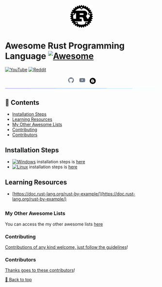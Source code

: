 <p align="center"><a href="https://www.rust-lang.org/">
  <img width="15%" src="https://github.com/cybersecurity-dev/cybersecurity-dev/blob/main/assets/Rust_logo.svg" />
</a></p>

# Awesome Rust Programming Language [![Awesome](https://awesome.re/badge.svg)](https://awesome.re) 
[![YouTube](https://img.shields.io/badge/YouTube-%23FF0000.svg?style=for-the-badge&logo=YouTube&logoColor=white)](https://youtube.com/playlist?list=PL9V4Zu3RroiWmlgC0RqrgFioJDYMSmApx&si=gv98pGliWulz8Zcb) [![Reddit](https://img.shields.io/badge/Reddit-FF4500?style=for-the-badge&logo=reddit&logoColor=white)](https://www.reddit.com/r/rust/)

<p align="center">
    <a href="https://github.com/cybersecurity-dev/"><img height="25" src="https://github.com/cybersecurity-dev/cybersecurity-dev/blob/main/assets/github.svg" alt="GitHub"></a>
    &nbsp;
    <a href="https://www.youtube.com/@CyberThreatDefence"><img height="25" src="https://github.com/cybersecurity-dev/cybersecurity-dev/blob/main/assets/youtube.svg" alt="YouTube"></a>
    &nbsp;
    <a href="https://cyberthreatdefence.com/my_awesome_lists"><img height="20" src="https://github.com/cybersecurity-dev/cybersecurity-dev/blob/main/assets/blog.svg" alt="My Awesome Lists"></a>
    <img src="https://github.com/cybersecurity-dev/cybersecurity-dev/blob/main/assets/bar.gif">
</p>

## 📖 Contents
- [Installation Steps](#installation-steps)
- [Learning Resources](#learning-resources)
- [My Other Awesome Lists](#my-other-awesome-lists)
- [Contributing](#contributing)
- [Contributors](#contributors)

## Installation Steps
* [![Windows](https://custom-icon-badges.demolab.com/badge/Windows-0078D6?logo=windows11&logoColor=white)](#) installation steps is [here](https://github.com/cybersecurity-dev/PowerShell-Toolkit?tab=readme-ov-file#programming-language)
* [![Linux](https://img.shields.io/badge/Linux-FCC624?logo=linux&logoColor=black)](#) installation steps is [here](https://github.com/cybersecurity-dev/Bash-Toolkit/blob/main/README.md#rust)

## Learning Resources
* [https://doc.rust-lang.org/rust-by-example/](https://doc.rust-lang.org/rust-by-example/)

##
### My Other Awesome Lists
You can access the my other awesome lists [here](https://cyberthreatdefence.com/my_awesome_lists)

### Contributing

[Contributions of any kind welcome, just follow the guidelines](contributing.md)!

### Contributors

[Thanks goes to these contributors](https://github.com/cybersecurity-dev/awesome-rust-programming-language/graphs/contributors)!

[🔼 Back to top](#awesome-rust-programming-language-)
